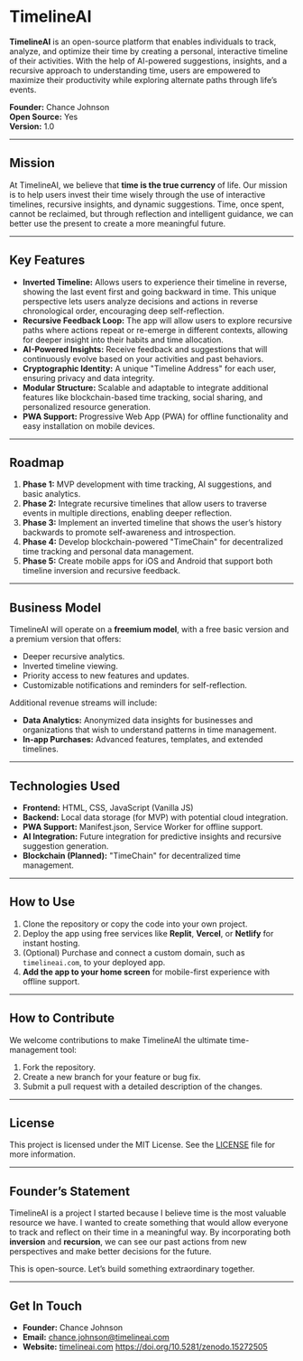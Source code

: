 # TimelineAI

**TimelineAI** is an open-source platform that enables individuals to track, analyze, and optimize their time by creating a personal, interactive timeline of their activities. With the help of AI-powered suggestions, insights, and a recursive approach to understanding time, users are empowered to maximize their productivity while exploring alternate paths through life’s events.

**Founder:** Chance Johnson  
**Open Source:** Yes  
**Version:** 1.0  

---

## **Mission**

At TimelineAI, we believe that **time is the true currency** of life. Our mission is to help users invest their time wisely through the use of interactive timelines, recursive insights, and dynamic suggestions. Time, once spent, cannot be reclaimed, but through reflection and intelligent guidance, we can better use the present to create a more meaningful future. 

---

## **Key Features**

- **Inverted Timeline:** Allows users to experience their timeline in reverse, showing the last event first and going backward in time. This unique perspective lets users analyze decisions and actions in reverse chronological order, encouraging deep self-reflection.
- **Recursive Feedback Loop:** The app will allow users to explore recursive paths where actions repeat or re-emerge in different contexts, allowing for deeper insight into their habits and time allocation.
- **AI-Powered Insights:** Receive feedback and suggestions that will continuously evolve based on your activities and past behaviors.
- **Cryptographic Identity:** A unique "Timeline Address" for each user, ensuring privacy and data integrity.
- **Modular Structure:** Scalable and adaptable to integrate additional features like blockchain-based time tracking, social sharing, and personalized resource generation.
- **PWA Support:** Progressive Web App (PWA) for offline functionality and easy installation on mobile devices.

---

## **Roadmap**

1. **Phase 1:** MVP development with time tracking, AI suggestions, and basic analytics.
2. **Phase 2:** Integrate recursive timelines that allow users to traverse events in multiple directions, enabling deeper reflection.
3. **Phase 3:** Implement an inverted timeline that shows the user’s history backwards to promote self-awareness and introspection.
4. **Phase 4:** Develop blockchain-powered "TimeChain" for decentralized time tracking and personal data management.
5. **Phase 5:** Create mobile apps for iOS and Android that support both timeline inversion and recursive feedback.

---

## **Business Model**

TimelineAI will operate on a **freemium model**, with a free basic version and a premium version that offers:
- Deeper recursive analytics.
- Inverted timeline viewing.
- Priority access to new features and updates.
- Customizable notifications and reminders for self-reflection.

Additional revenue streams will include:
- **Data Analytics:** Anonymized data insights for businesses and organizations that wish to understand patterns in time management.
- **In-app Purchases:** Advanced features, templates, and extended timelines.

---

## **Technologies Used**

- **Frontend:** HTML, CSS, JavaScript (Vanilla JS)
- **Backend:** Local data storage (for MVP) with potential cloud integration.
- **PWA Support:** Manifest.json, Service Worker for offline support.
- **AI Integration:** Future integration for predictive insights and recursive suggestion generation.
- **Blockchain (Planned):** "TimeChain" for decentralized time management.
  
---

## **How to Use**

1. Clone the repository or copy the code into your own project.
2. Deploy the app using free services like **Replit**, **Vercel**, or **Netlify** for instant hosting.
3. (Optional) Purchase and connect a custom domain, such as `timelineai.com`, to your deployed app.
4. **Add the app to your home screen** for mobile-first experience with offline support.

---

## **How to Contribute**

We welcome contributions to make TimelineAI the ultimate time-management tool:
1. Fork the repository.
2. Create a new branch for your feature or bug fix.
3. Submit a pull request with a detailed description of the changes.

---

## **License**

This project is licensed under the MIT License. See the [LICENSE](LICENSE) file for more information.

---

## **Founder’s Statement**

TimelineAI is a project I started because I believe time is the most valuable resource we have. I wanted to create something that would allow everyone to track and reflect on their time in a meaningful way. By incorporating both **inversion** and **recursion**, we can see our past actions from new perspectives and make better decisions for the future.

This is open-source. Let’s build something extraordinary together.

---

## **Get In Touch**

- **Founder:** Chance Johnson
- **Email:** [chance.johnson@timelineai.com](mailto:chance.johnson@timelineai.com)
- **Website:** [timelineai.com](http://timelineai.com)
https://doi.org/10.5281/zenodo.15272505
